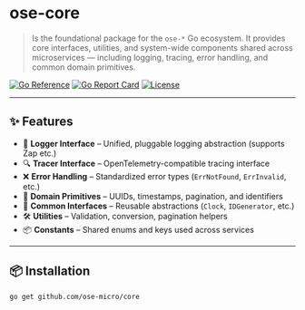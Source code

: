 # ose-core

> Is the foundational package for the `ose-*` Go ecosystem. It provides core interfaces, utilities, and system-wide components shared across microservices — including logging, tracing, error handling, and common domain primitives.

[![Go Reference](https://pkg.go.dev/badge/github.com/ose-micro/core.svg)](https://pkg.go.dev/github.com/ose-micro/core)
[![Go Report Card](https://goreportcard.com/badge/github.com/ose-micro/core)](https://goreportcard.com/report/github.com/ose-micro/core)
[![License](https://img.shields.io/github/license/ose-micro/core)](LICENSE)

---

## ✨ Features

- 🧩 **Logger Interface** – Unified, pluggable logging abstraction (supports Zap etc.)
- 🔍 **Tracer Interface** – OpenTelemetry-compatible tracing interface
- ❌ **Error Handling** – Standardized error types (`ErrNotFound`, `ErrInvalid`, etc.)
- 🧱 **Domain Primitives** – UUIDs, timestamps, pagination, and identifiers
- 🔧 **Common Interfaces** – Reusable abstractions (`Clock`, `IDGenerator`, etc.)
- 🛠 **Utilities** – Validation, conversion, pagination helpers
- 📦 **Constants** – Shared enums and keys used across services

---

## 📦 Installation

```bash
go get github.com/ose-micro/core
